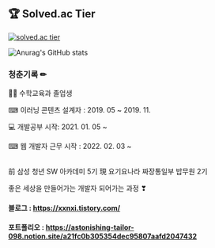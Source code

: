 ## 🏆 Solved.ac Tier

[![solved.ac tier](http://mazassumnida.wtf/api/v2/generate_badge?boj=rladmswlek)](https://solved.ac/rladmswlek)
<br />

![Anurag's GitHub stats](https://github-readme-stats.vercel.app/api?username=eunzi-kim&show_icons=true&theme=radical)
<br />

### 청춘기록 ✏

👩‍🏫 수학교육과 졸업생 

⌨ 이러닝 콘텐츠 설계자 : 2019. 05 ~ 2019. 11.

💻 개발공부 시작: 2021. 01. 05 ~

⌨ 웹 개발자 근무 시작 : 2022. 02. 03 ~<br><br>


前 삼성 청년 SW 아카데미 5기
現 요기요나라 짜장통일부 밥무원 2기

좋은 세상을 만들어가는 개발자 되어가는 과정 ❣


#### 블로그 : https://xxnxi.tistory.com/

#### 포트폴리오 : https://astonishing-tailor-098.notion.site/a21fc0b305354dec95807aafd2047432
